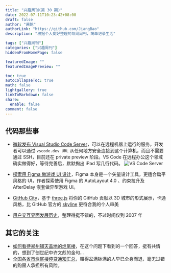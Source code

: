 ```yaml
---
title: "兴趣周刊(第 30 期)"
date: 2022-07-11T10:23:42+08:00
draft: false
author: "酱鲍"
authorLink: "https://github.com/JiangBao"
description: "根据个人爱好整理的每周周刊，简单记录生活"

tags: ["兴趣周刊"]
categories: ["兴趣周刊"]
hiddenFromHomePage: false

featuredImage: ""
featuredImagePreview: ""

toc: true
autoCollapseToc: true
math: false
lightgallery: true
linkToMarkdown: false
share:
  enable: false
comment: false
---
```


<!--more-->

## 代码那些事
* [微软发布 Visual Studio Code Server](https://code.visualstudio.com/blogs/2022/07/07/vscode-server)，可以在远程机器上运行的服务，开发者可以通过 `vscode.dev URL` 从任何地方安全连接到这个计算机，而且不需要通过 SSH，目前还在 private preview 阶段。VS Code 在远程办公这个领域确实做得好，等待完善后，默默掏出 iPad 写几行代码。
![VS Code Server](https://code.visualstudio.com/assets/blogs/2022/07/07/help-and-start.png)

* [探索用 Figma 做游戏 UI 设计](https://mp.weixin.qq.com/s/VILa-zhplOZcEda9opENGw)，Figma 本身是一个矢量设计工具，更适合扁平风格的 UI，作者探索使用 Figma 的 AutoLayout 4.0 、约束拉升及 AfterDelay 嵌套做异型游戏 UI。

* [GitHub City](https://github.com/honzaap/GitHubCity)，基于 [three.js](https://threejs.org/) 将你的 GitHub 贡献以 3D 城市的形式展示，卡通风格，比 GitHub 官方的 [skyline](https://skyline.github.com/) 更符合我的个人审美

* [用户交互界面发展历史](https://history.user-interface.io/)，整理得挺不错的，不过时间仅到 2007 年

## 其它的关注
* [如何看待郑州铺天盖地的烂尾楼](https://www.zhihu.com/question/520302338/answer/2567887910)，在这个问题下看到的一个回答，挺有共情的，想到了创世纪中许文彪的金句...
* [全国各省市烂尾楼停贷通知汇总](https://github.com/WeNeedHome/SummaryOfLoanSuspension)，赚得盆满钵满的人早已全身而退，毫无过错的购房人承担所有风险。
